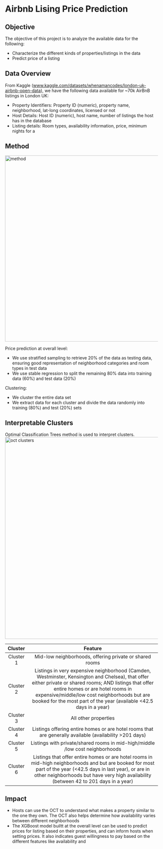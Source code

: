 # Airbnb Lising Price Prediction
## Objective
The objective of this project is to analyze the available data for the following:
- Characterize the different kinds of properties/listings in the data
- Predict price of a listing
## Data Overview
From Kaggle (www.kaggle.com/datasets/whenamancodes/london-uk-airbnb-open-data), we have the following data available for ~70k AirBnB listings in London UK:
- Property Identifiers: Property ID (numeric), property name, neighborhood, lat-long coordinates, licensed or not
- Host Details: Host ID (numeric), host name, number of listings the host has in the database
- Listing details: Room types, availability information, price, minimum nights for a 
## Method
<img width="612" alt="method" src="https://github.com/jren99/Airbnb-Prediction/assets/47071387/d16b119f-3d12-4eae-b317-8ec5eaf13904">

Price prediction at overall level:
- We use stratified sampling to retrieve 20% of the data as testing data, ensuring good representation of neighborhood categories and room types in test data
- We use stable regression to split the remaining 80% data into training data (60%) and test data (20%)

Clustering:
- We cluster the entire data set 
- We extract data for each cluster and divide the data randomly into training (80%) and test (20%) sets

## Interpretable Clusters
Optimal Classification Trees method is used to interpret clusters. 
<img width="664" alt="oct clusters" src="https://github.com/jren99/Airbnb-Prediction/assets/47071387/7257481d-8d47-4f8d-a806-587b0d6a9267">


|  Cluster  |                                                                                                                                                       Feature                                                                                                                                                      |
|:---------:|:------------------------------------------------------------------------------------------------------------------------------------------------------------------------------------------------------------------------------------------------------------------------------------------------------------------:|
| Cluster 1 | Mid-low neighborhoods, offering private or shared rooms                                                                                                                                                                                                                                                            |
| Cluster 2 | Listings in very expensive neighborhood (Camden, Westminster, Kensington and Chelsea), that offer either private or shared rooms; AND listings that offer entire homes or are hotel rooms in expensive/middle/low cost neighborhoods but are booked for the most part of the year (available <42.5 days in a year) |
| Cluster 3 | All other properties                                                                                                                                                                                                                                                                                               |
| Cluster 4 | Listings offering entire homes or are hotel rooms that are generally available (availability >201 days)                                                                                                                                                                                                            |
| Cluster 5 | Listings with private/shared rooms in mid-high/middle /low cost neighborhoods                                                                                                                                                                                                                                      |
| Cluster 6 | Listings that offer entire homes or are hotel rooms in mid-high neighborhoods and but are booked for most part of the year (<42.5 days in last year), or are in other neighborhoods but have very high  availability (between 42 to 201 days in a year)                                                            |

## Impact
- Hosts can use the OCT to understand what makes a property similar to the one they own. The OCT also helps determine how availability varies between different neighborhoods
- The XGBoost model builtt at the overall level can be used to predict prices for listing based on their properties, and can inform hosts when setting prices. It also indicates guest willingness to pay based on the different features like availability and
